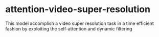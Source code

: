 # attention-video-super-resolution
This model accomplish a video super resolution task in a time efficient fashion by exploiting the self-attention and dynamic filtering
